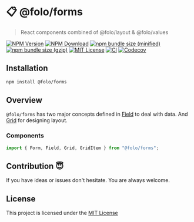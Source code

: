 # 📋 @folo/forms

> React components combined of @folo/layout & @folo/values

<!-- prettier-ignore-start -->
[![NPM Version](https://img.shields.io/npm/v/@folo/forms.svg)](https://www.npmjs.com/package/@folo/forms)
[![NPM Download](https://img.shields.io/npm/dt/@folo/forms.svg)](https://www.npmjs.com/package/@folo/forms)
[![npm bundle size (minified)](https://img.shields.io/bundlephobia/min/react.svg)](https://www.npmjs.com/package/@folo/forms)
[![npm bundle size (gzip)](https://img.shields.io/bundlephobia/minzip/react.svg)](https://www.npmjs.com/package/@folo/forms)
[![MIT License](https://img.shields.io/github/license/mashape/apistatus.svg)](https://github.com/jalal246/folo/blob/master/packages/folo-forms/LICENSE)
[![CI](https://img.shields.io/github/workflow/status/jalal246/folo/CI)](https://github.com/jalal246/folo/tree/master)
[![Codecov](https://img.shields.io/codecov/c/github/jalal246/folo.svg)](https://codecov.io/gh/jalal246/folo)
<!-- prettier-ignore-end -->

## Installation

```sh
npm install @folo/forms
```

## Overview

`@folo/forms` has two major concepts defined in
[Field](https://github.com/jalal246/folo/tree/master/packages/folo-values)
to deal with data. And
[Grid](https://github.com/jalal246/folo/tree/master/packages/folo-layout) for
designing layout.

### Components

```js
import { Form, Field, Grid, GridItem } from "@folo/forms";
```

## Contribution 😇

If you have ideas or issues don't hesitate. You are always welcome.

## License

This project is licensed under the [MIT License](https://github.com/jalal246/folo/blob/master/packages/folo-forms/LICENSE)

